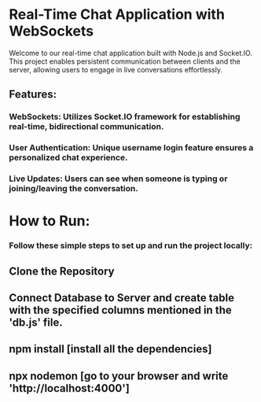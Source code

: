 # Real-Time Chat Application with WebSockets
Welcome to our real-time chat application built with Node.js and Socket.IO. This project enables persistent communication between clients and the server, allowing users to engage in live conversations effortlessly.

## Features:
### WebSockets: Utilizes Socket.IO framework for establishing real-time, bidirectional communication.
### User Authentication: Unique username login feature ensures a personalized chat experience.
### Live Updates: Users can see when someone is typing or joining/leaving the conversation.

# How to Run:
### Follow these simple steps to set up and run the project locally:

## Clone the Repository
## Connect Database to Server and create table with the specified columns mentioned in the 'db.js' file.
## npm install [install all the dependencies]
## npx nodemon [go to your browser and write 'http://localhost:4000']
